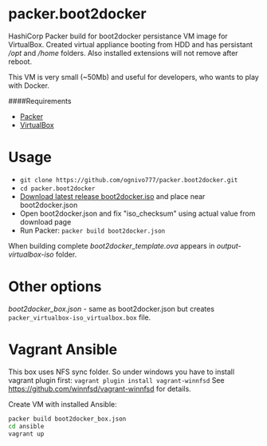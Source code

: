 # packer.boot2docker
HashiCorp Packer build for boot2docker persistance VM image for VirtualBox. Created virtual appliance booting from HDD and has persistant */opt* and */home* folders. Also installed extensions will not remove after reboot.

This VM is very small (~50Mb) and useful for developers, who wants to play with Docker.

####Requirements
* [Packer](https://www.vagrantup.com/) 
* [VirtualBox](https://www.virtualbox.org/)

# Usage
* `git clone https://github.com/ognivo777/packer.boot2docker.git`
* `cd packer.boot2docker`
* [Download latest release boot2docker.iso](https://github.com/boot2docker/boot2docker/releases/latest) and place near boot2docker.json
* Open boot2docker.json and fix "iso_checksum" using actual value from download page
* Run Packer: `packer build boot2docker.json`

When building complete *boot2docker_template.ova* appears in *output-virtualbox-iso* folder.

# Other options
*boot2docker_box.json* - same as boot2docker.json but creates `packer_virtualbox-iso_virtualbox.box` file.

# Vagrant Ansible
This box uses NFS sync folder. So under windows you have to install vagrant plugin first:
`vagrant plugin install vagrant-winnfsd`
See https://github.com/winnfsd/vagrant-winnfsd for details.

Create VM with installed Ansible:
```bash
packer build boot2docker_box.json
cd ansible
vagrant up
```
